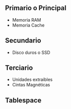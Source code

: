 
## Primario o Principal
- Memoria RAM
- Memoria Cache

## Secundario
- Disco duros o SSD

## Terciario
- Unidades extraíbles
- Cintas Magnéticas


## Tablespace
